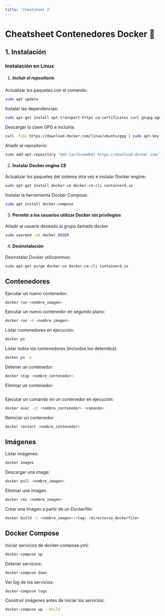 ```yaml
---
title: 'Cheatsheet 2'
---
```


# **Cheatsheet Contenedores Docker** 🐋

## 1. **Instalación**

### **Instalación en Linux**

1. ##### Incluir el repositorio

Actualizar los paquetes con el comando:

```bash
sudo apt update
```

Instalar las dependencias:

```bash
sudo apt-get install apt-transport-https ca-certificates curl gnupg-agent software-properties-common
```

Descargar la clave GPG e incluirla:

```bash
curl -fsSL https://download.docker.com/linux/ubuntu/gpg | sudo apt-key add -
```

Añadir el repositorio:

```bash
sudo add-apt-repository "deb [arch=amd64] https://download.docker.com/linux/ubuntu $(lsb_release -cs) stable"
```

2. #### Instalar Docker engine CE

Actualizar los paquetes del sistema otra vez e instalar Docker engine:

```bash
sudo apt-get install docker-ce docker-ce-cli containerd.io
```

Instalar la herramienta Docker Compose:

```bash
sudo apt install docker-compose
```

3. #### Permitir a los usuarios utilizar Docker sin privilegios

Añadir al usuario deseado al grupo llamado docker 

```bash
sudo usermod -aG docker $USER
```

4. #### Desinstalación

Desinstalar Docker utilizaremos:

```bash
sudo apt-get purge docker-ce docker-ce-cli containerd.io
```

## **Contenedores**

Ejecutar un nuevo contenedor:

```bash
docker run <nombre_imagen>
```

Ejecutar un nuevo contenedor en segundo plano:

```bash
docker run -d <nombre_imagen>
```

Listar contenedores en ejecución:

```bash
docker ps
```

Listar todos los contenedores (incluidos los detenidos):

```bash
docker ps -a
```

Detener un contenedor:

```bash
docker stop <nombre_contenedor>
```

Eliminar un contenedor:

```bash

```

Ejecutar un comando en un contenedor en ejecución:

```bash
docker exec -it <nombre_contenedor> <comando>
```

Reiniciar un contenedor:

```bash
docker restart <nombre_contenedor>
```

## **Imágenes**

Listar imágenes:

```bash
docker images
```

Descargar una image:

```bash
docker pull <nombre_imagen>
```

Eliminar une imagen:

```bash
docker rmi <nombre_imagen>
```

Crear una imagen a partir de un Dockerfile:

```bash
docker build -t <nombre_imagen>:<tag> <directorio_dockerfile>
```

## Docker Compose

Iniciar servicios de docker-compose.yml:

```bash
docker-compose up
```

Detener servicios:

```bash
docker-compose down
```

Ver log de los servicios:

```bash
docker-compose logs
```

Construir imágenes antes de iniciar los servicios:

```bash
docker-compose up --build
```



```bash

```



```bash

```



```bash

```



```bash

```



```bash

```



```bash

```
